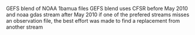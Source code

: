 GEFS blend of NOAA 1bamua files
GEFS blend uses CFSR before May 2010 and noaa gdas stream after May 2010
if one of the prefered streams misses an observation file, the best effort was made to find a replacement from another stream
